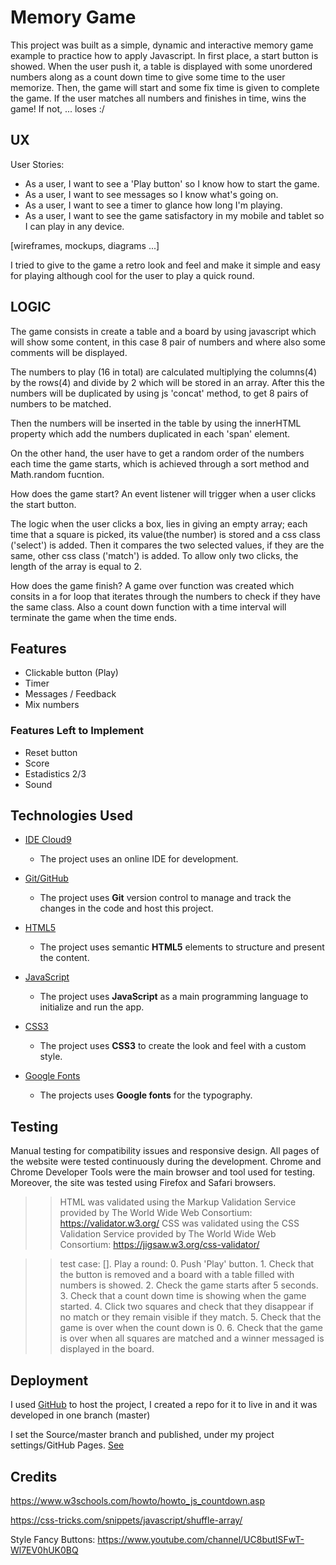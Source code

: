 # Memory Game

This project was built as a simple, dynamic and interactive memory game example to practice how to apply Javascript. In first place, a start button is showed. When the user push it, a table is displayed with some unordered numbers along as a count down time to give some time to the user memorize. Then, the game will start and some fix time is given to complete the game.
If the user matches all numbers and finishes in time, wins the game! If not, ... loses :/

## UX

User Stories:
- As a user, I want to see a 'Play button' so I know how to start the game.
- As a user, I want to see messages so I know what's going on.
- As a user, I want to see a timer to glance how long I'm playing.
- As a user, I want to see the game satisfactory in my mobile and tablet so I can play in any device.

[wireframes, mockups, diagrams ...]

I tried to give to the game a retro look and feel and make it simple and easy for playing although cool for the user to play a quick round.

## LOGIC

The game consists in create a table and a board by using javascript which will show some content, in this case 8 pair of numbers and where also some comments will be displayed.

The numbers to play (16 in total) are calculated multiplying the columns(4) by the rows(4) and divide by 2 which will be stored in an array. After this the numbers will be duplicated by using js 'concat' method, to get 8 pairs of numbers to be matched.

Then the numbers will be inserted in the table by using the innerHTML property which add the numbers duplicated in each 'span' element.
 
On the other hand, the user have to get a random order of the numbers each time the game starts, which is achieved through a sort method and Math.random fucntion.

How does the game start? An event listener will trigger when a user clicks the start button.

The logic when the user clicks a box, lies in giving an empty array; each time that a square is picked, its value(the number) is stored and a css class ('select') is added. Then it compares the two selected values, if they are the same, other css class ('match') is added.
To allow only two clicks, the length of the array is equal to 2.

How does the game finish? A game over function was created which consits in a for loop that iterates through the numbers to check if they have the same class. Also a count down function with a time interval will terminate the game when the time ends.


## Features

- Clickable button (Play)
- Timer
- Messages / Feedback
- Mix numbers


### Features Left to Implement
- Reset button
- Score
- Estadistics 2/3
- Sound

## Technologies Used

- [IDE Cloud9](console.aws.amazon.com/cloud9/ide)
    - The project uses an online IDE for development.

- [Git/GitHub](https://github.com)
    - The project uses **Git** version control to manage and track the changes in the code and host this project.

- [HTML5](https://html.spec.whatwg.org/multipage/)
    - The project uses semantic **HTML5** elements to structure and present the content.

- [JavaScript](https://developer.mozilla.org/es/docs/Web/JavaScript)
    - The project uses **JavaScript** as a main programming language to initialize and run the app.

- [CSS3](https://www.w3.org/Style/CSS/)
    - The project uses **CSS3** to create the look and feel with a custom style.

- [Google Fonts](https://fonts.google.com/)
    - The projects uses **Google fonts** for the typography.

## Testing

Manual testing for compatibility issues and responsive design. All pages of the website were tested continuously during the development. Chrome and Chrome Developer Tools were the main browser and tool used for testing. Moreover, the site was tested using Firefox and Safari browsers.

>> HTML was validated using the Markup Validation Service provided by The World Wide Web Consortium: https://validator.w3.org/
>> CSS was validated using the CSS Validation Service provided by The World Wide Web Consortium: https://jigsaw.w3.org/css-validator/

>> test case:
[]. Play a round:
    0. Push 'Play' button.
    1. Check that the button is removed and a board with a table filled with numbers is showed. 
    2. Check the game starts after 5 seconds.
    3. Check that a count down time is showing when the game started.
    4. Click two squares and check that they disappear if no match or they remain visible if they match.
    5. Check that the game is over when the count down is 0.
    6. Check that the game is over when all squares are matched and a winner messaged is displayed in the board.
    

## Deployment

I used [GitHub](https://github.com) to host the project, I created a repo for it to live in and it was developed in one branch (master)

I set the Source/master branch and published, under my project settings/GitHub Pages. [See](https://pazcm.github.io/memo-game/)

## Credits

https://www.w3schools.com/howto/howto_js_countdown.asp

https://css-tricks.com/snippets/javascript/shuffle-array/ 

Style Fancy Buttons: https://www.youtube.com/channel/UC8butISFwT-Wl7EV0hUK0BQ 

